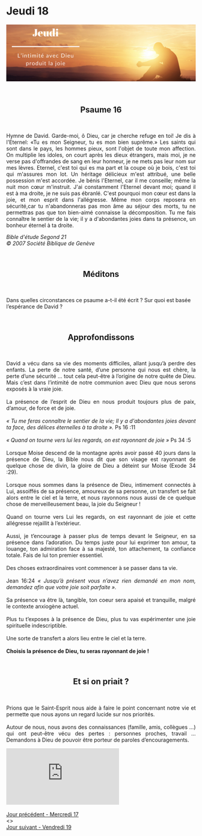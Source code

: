 # Jeudi 18
![alt text](images/SDP-Jeudi-2.png "Jeudi 18 - L’intimité avec Dieu produit la joie")

<br/>
<center><h2>Psaume 16</h2></center>
<br/>

<p align="justify">
Hymne de David.
Garde-moi, ô Dieu, car je cherche refuge en toi!
Je dis à l'Eternel: «Tu es mon Seigneur, tu es mon bien suprême.»
Les saints qui sont dans le pays, les hommes pieux, sont l'objet de toute mon affection.
On multiplie les idoles, on court après les dieux étrangers, mais moi, je ne verse pas d'offrandes de sang en leur honneur, je ne mets pas leur nom sur mes lèvres.
Eternel, c'est toi qui es ma part et la coupe où je bois, c'est toi qui m'assures mon lot.
Un héritage délicieux m'est attribué, une belle possession m'est accordée.
Je bénis l'Eternel, car il me conseille; même la nuit mon cœur m'instruit.
J'ai constamment l'Eternel devant moi; quand il est à ma droite, je ne suis pas ébranlé.
C'est pourquoi mon cœur est dans la joie, et mon esprit dans l'allégresse.
Même mon corps reposera en sécurité,car tu n'abandonneras pas mon âme au séjour des morts, tu ne permettras pas que ton bien-aimé connaisse la décomposition.
Tu me fais connaître le sentier de la vie; il y a d'abondantes joies dans ta présence, un bonheur éternel à ta droite.
</p>

<i>Bible d'étude Segond 21<br />
© 2007 Société Biblique de Genève</i>

<br/>
<center><h2>Méditons</h2></center>
<br/>

Dans quelles circonstances ce psaume a-t-il été écrit ? Sur quoi est basée l’espérance de David ?

<br/>
<center><h2>Approfondissons</h2></center>
<br/>

<p align="justify">
David a vécu dans sa vie des moments difficiles, allant jusqu’à perdre des enfants. La perte de notre santé, d’une personne qui nous est chère, la perte d’une sécurité … tout cela peut-être à l’origine de notre quête de Dieu. Mais c’est dans l’intimité de notre communion avec Dieu que nous serons exposés à la vraie joie.
<br/><br/>
La présence de l’esprit de Dieu en nous produit toujours plus de paix, d’amour, de force et de joie.
<br/><br/>
<i>« Tu me feras connaître le sentier de la vie; Il y a d'abondantes joies devant ta face, des délices éternelles à ta droite ».</i> Ps 16 :11
<br/><br/>
<i>« Quand on tourne vers lui les regards, on est rayonnant de joie »</i> Ps 34 :5
<br/><br/>
Lorsque Moise descend de la montagne après avoir passé 40 jours dans la présence de Dieu, la Bible nous dit que son visage est rayonnant de quelque chose de divin, la gloire de Dieu a déteint sur Moise (Exode 34 :29).
<br/><br/>
Lorsque nous sommes dans la présence de Dieu, intimement connectés à Lui, assoiffés de sa présence, amoureux de sa personne, un transfert se fait alors entre le ciel et la terre, et nous rayonnons nous aussi de ce quelque chose de merveilleusement beau, la joie du Seigneur !
<br/><br/>
Quand on tourne vers Lui les regards, on est rayonnant de joie et cette allégresse rejaillit à l’extérieur.
<br/><br/>
Aussi, je t’encourage à passer plus de temps devant le Seigneur, en sa présence dans l’adoration. Du temps juste pour lui exprimer ton amour, ta louange, ton admiration face à sa majesté, ton attachement, ta confiance totale. Fais de lui ton premier essentiel.
<br/><br/>
Des choses extraordinaires vont commencer à se passer dans ta vie.
<br/><br/>
Jean 16:24 <i>« Jusqu’à présent vous n’avez rien demandé en mon nom, demandez afin que votre joie soit parfaite ».</i>
<br/><br/>
Sa présence va être là, tangible, ton coeur sera apaisé et tranquille, malgré le contexte anxiogène actuel.
<br/><br/>
Plus tu t’exposes à la présence de Dieu, plus tu vas expérimenter une joie spirituelle indescriptible.
<br/><br/>
Une sorte de transfert a alors lieu entre le ciel et la terre. 
<br/><br/>
<b>Choisis la présence de Dieu, tu seras rayonnant de joie !</b>
</p>

<br/>
<center><h2>Et si on priait ?</h2></center>
<br/>

<p align="justify">
Prions que le Saint-Esprit nous aide à faire le point concernant notre vie et permette que nous ayons un regard lucide sur nos priorités.
<br/><br/>
Autour de nous, nous avons des connaissances (famille, amis, collègues …) qui ont peut-être vécu des pertes : personnes proches, travail ... Demandons à Dieu de pouvoir être porteur de paroles d’encouragements.
</p>

<div class="container">
<iframe src="https://www.youtube.com/watch?v=0aTLfEWuKUc" 
frameborder="0" allowfullscreen class="video"></iframe>
</div>

[Jour précédent - Mercredi 17](mercredi.md)<br/> <> <br/>
[Jour suivant - Vendredi 19](vendredi.md)
